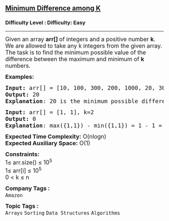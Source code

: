 <h2><a href="https://www.geeksforgeeks.org/problems/minimum-difference-among-k5805/1">Minimum Difference among K</a></h2><h3>Difficulty Level : Difficulty: Easy</h3><hr><div class="problems_problem_content__Xm_eO"><p><span style="font-size: 18px;">Given an array<span style="box-sizing: border-box; margin: 0px; padding: 0px;"> </span><strong>arr[] </strong>of&nbsp;integers and a positive number&nbsp;<strong>k</strong>. We are allowed to take any k integers from the given array. The task is to find the minimum possible value of the difference between the maximum and minimum of <strong>k</strong> numbers.</span></p>
<p><span style="font-size: 18px;"><strong>Examples:</strong></span></p>
<pre><span style="font-size: 18px;"><strong>Input: </strong>arr[] = [10, 100, 300, 200, 1000, 20, 30], k=3
<strong>Output: </strong>20
<strong>Explanation</strong>: 20 is the minimum possible difference between any maximum and minimum of any k numbers.Given k = 3, we get the result 20 by selecting integers {10, 20, 30}.max(10, 20, 30) - min(10, 20, 30) = 30 - 10 = 20.</span></pre>
<pre><span style="font-size: 18px;"><strong>Input: </strong>arr[] = [1, 1], k=2
<strong>Output: </strong>0
<strong>Explanation</strong>: max({1,1}) - min({1,1}) = 1 - 1 = 0
</span></pre>
<p><span style="font-size: 18px;"><strong>Expected Time Complexity:</strong> O(nlogn)<br><strong>Expected Auxiliary Space:</strong> O(1)</span></p>
<p><span style="font-size: 18px;"><strong>Constraints:</strong><br>1≤ arr.size() ≤ 10<sup>5<br></sup></span><span style="font-size: 18px;">1≤ arr[i] ≤ 10<sup>5<br></sup></span><span style="font-size: 18px;">0 &lt; k ≤ n<br></span></p></div><p><span style=font-size:18px><strong>Company Tags : </strong><br><code>Amazon</code>&nbsp;<br><p><span style=font-size:18px><strong>Topic Tags : </strong><br><code>Arrays</code>&nbsp;<code>Sorting</code>&nbsp;<code>Data Structures</code>&nbsp;<code>Algorithms</code>&nbsp;